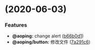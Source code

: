 # [](https://github.com/best-practices-collection/vue-cli3-lerna-ui/compare/v1.0.4...v) (2020-06-03)


### Features

* **@aoping:** change alert ([b66b0d1](https://github.com/best-practices-collection/vue-cli3-lerna-ui/commit/b66b0d1))
* **@aoping/button:** 修改文件 ([7a291c6](https://github.com/best-practices-collection/vue-cli3-lerna-ui/commit/7a291c6))




